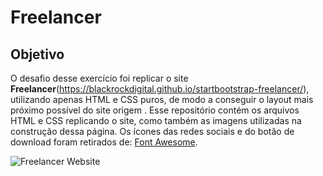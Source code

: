 # Freelancer

## Objetivo

O desafio desse exercício foi replicar o site **Freelancer**(https://blackrockdigital.github.io/startbootstrap-freelancer/), utilizando apenas HTML e CSS puros, de modo a conseguir o layout mais próximo possível do site origem . Esse repositório contém os arquivos HTML e CSS replicando o site, como também as imagens utilizadas na construção dessa página. Os ícones das redes sociais e do botão de download foram retirados de: [Font Awesome](http://fontawesome.io/).


![Freelancer Website](docs/fullpage.png)
